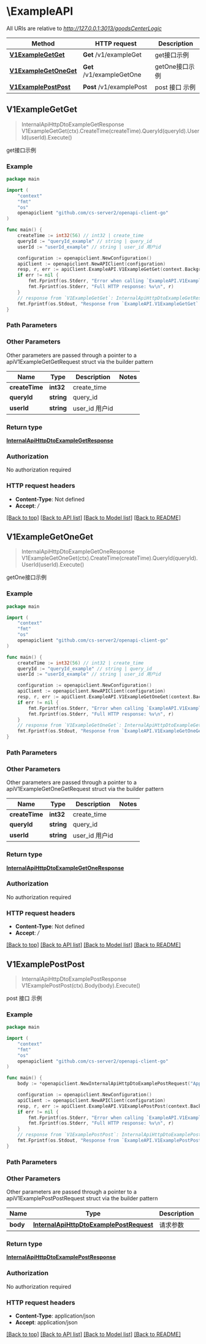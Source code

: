 # \ExampleAPI

All URIs are relative to *http://127.0.0.1:3013/goodsCenterLogic*

Method | HTTP request | Description
------------- | ------------- | -------------
[**V1ExampleGetGet**](ExampleAPI.md#V1ExampleGetGet) | **Get** /v1/exampleGet | get接口示例
[**V1ExampleGetOneGet**](ExampleAPI.md#V1ExampleGetOneGet) | **Get** /v1/exampleGetOne | getOne接口示例
[**V1ExamplePostPost**](ExampleAPI.md#V1ExamplePostPost) | **Post** /v1/examplePost | post 接口 示例



## V1ExampleGetGet

> InternalApiHttpDtoExampleGetResponse V1ExampleGetGet(ctx).CreateTime(createTime).QueryId(queryId).UserId(userId).Execute()

get接口示例



### Example

```go
package main

import (
	"context"
	"fmt"
	"os"
	openapiclient "github.com/cs-server2/openapi-client-go"
)

func main() {
	createTime := int32(56) // int32 | create_time
	queryId := "queryId_example" // string | query_id
	userId := "userId_example" // string | user_id 用户id

	configuration := openapiclient.NewConfiguration()
	apiClient := openapiclient.NewAPIClient(configuration)
	resp, r, err := apiClient.ExampleAPI.V1ExampleGetGet(context.Background()).CreateTime(createTime).QueryId(queryId).UserId(userId).Execute()
	if err != nil {
		fmt.Fprintf(os.Stderr, "Error when calling `ExampleAPI.V1ExampleGetGet``: %v\n", err)
		fmt.Fprintf(os.Stderr, "Full HTTP response: %v\n", r)
	}
	// response from `V1ExampleGetGet`: InternalApiHttpDtoExampleGetResponse
	fmt.Fprintf(os.Stdout, "Response from `ExampleAPI.V1ExampleGetGet`: %v\n", resp)
}
```

### Path Parameters



### Other Parameters

Other parameters are passed through a pointer to a apiV1ExampleGetGetRequest struct via the builder pattern


Name | Type | Description  | Notes
------------- | ------------- | ------------- | -------------
 **createTime** | **int32** | create_time | 
 **queryId** | **string** | query_id | 
 **userId** | **string** | user_id 用户id | 

### Return type

[**InternalApiHttpDtoExampleGetResponse**](InternalApiHttpDtoExampleGetResponse.md)

### Authorization

No authorization required

### HTTP request headers

- **Content-Type**: Not defined
- **Accept**: */*

[[Back to top]](#) [[Back to API list]](../README.md#documentation-for-api-endpoints)
[[Back to Model list]](../README.md#documentation-for-models)
[[Back to README]](../README.md)


## V1ExampleGetOneGet

> InternalApiHttpDtoExampleGetOneResponse V1ExampleGetOneGet(ctx).CreateTime(createTime).QueryId(queryId).UserId(userId).Execute()

getOne接口示例



### Example

```go
package main

import (
	"context"
	"fmt"
	"os"
	openapiclient "github.com/cs-server2/openapi-client-go"
)

func main() {
	createTime := int32(56) // int32 | create_time
	queryId := "queryId_example" // string | query_id
	userId := "userId_example" // string | user_id 用户id

	configuration := openapiclient.NewConfiguration()
	apiClient := openapiclient.NewAPIClient(configuration)
	resp, r, err := apiClient.ExampleAPI.V1ExampleGetOneGet(context.Background()).CreateTime(createTime).QueryId(queryId).UserId(userId).Execute()
	if err != nil {
		fmt.Fprintf(os.Stderr, "Error when calling `ExampleAPI.V1ExampleGetOneGet``: %v\n", err)
		fmt.Fprintf(os.Stderr, "Full HTTP response: %v\n", r)
	}
	// response from `V1ExampleGetOneGet`: InternalApiHttpDtoExampleGetOneResponse
	fmt.Fprintf(os.Stdout, "Response from `ExampleAPI.V1ExampleGetOneGet`: %v\n", resp)
}
```

### Path Parameters



### Other Parameters

Other parameters are passed through a pointer to a apiV1ExampleGetOneGetRequest struct via the builder pattern


Name | Type | Description  | Notes
------------- | ------------- | ------------- | -------------
 **createTime** | **int32** | create_time | 
 **queryId** | **string** | query_id | 
 **userId** | **string** | user_id 用户id | 

### Return type

[**InternalApiHttpDtoExampleGetOneResponse**](InternalApiHttpDtoExampleGetOneResponse.md)

### Authorization

No authorization required

### HTTP request headers

- **Content-Type**: Not defined
- **Accept**: */*

[[Back to top]](#) [[Back to API list]](../README.md#documentation-for-api-endpoints)
[[Back to Model list]](../README.md#documentation-for-models)
[[Back to README]](../README.md)


## V1ExamplePostPost

> InternalApiHttpDtoExamplePostResponse V1ExamplePostPost(ctx).Body(body).Execute()

post 接口 示例



### Example

```go
package main

import (
	"context"
	"fmt"
	"os"
	openapiclient "github.com/cs-server2/openapi-client-go"
)

func main() {
	body := *openapiclient.NewInternalApiHttpDtoExamplePostRequest("AppId_example", "CVer_example", int32(1), "Fid_example", "Lang_example", "Question_example", "sdfsdsdfsd") // InternalApiHttpDtoExamplePostRequest | 请求参数

	configuration := openapiclient.NewConfiguration()
	apiClient := openapiclient.NewAPIClient(configuration)
	resp, r, err := apiClient.ExampleAPI.V1ExamplePostPost(context.Background()).Body(body).Execute()
	if err != nil {
		fmt.Fprintf(os.Stderr, "Error when calling `ExampleAPI.V1ExamplePostPost``: %v\n", err)
		fmt.Fprintf(os.Stderr, "Full HTTP response: %v\n", r)
	}
	// response from `V1ExamplePostPost`: InternalApiHttpDtoExamplePostResponse
	fmt.Fprintf(os.Stdout, "Response from `ExampleAPI.V1ExamplePostPost`: %v\n", resp)
}
```

### Path Parameters



### Other Parameters

Other parameters are passed through a pointer to a apiV1ExamplePostPostRequest struct via the builder pattern


Name | Type | Description  | Notes
------------- | ------------- | ------------- | -------------
 **body** | [**InternalApiHttpDtoExamplePostRequest**](InternalApiHttpDtoExamplePostRequest.md) | 请求参数 | 

### Return type

[**InternalApiHttpDtoExamplePostResponse**](InternalApiHttpDtoExamplePostResponse.md)

### Authorization

No authorization required

### HTTP request headers

- **Content-Type**: application/json
- **Accept**: application/json

[[Back to top]](#) [[Back to API list]](../README.md#documentation-for-api-endpoints)
[[Back to Model list]](../README.md#documentation-for-models)
[[Back to README]](../README.md)

